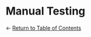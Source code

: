 # Manual Testing



<- [Return to Table of Contents](https://github.com/nour-d/manual-testing-practice/blob/main/notes/start-here.md)